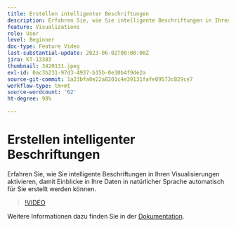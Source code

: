 ```yaml
---
title: Erstellen intelligenter Beschriftungen
description: Erfahren Sie, wie Sie intelligente Beschriftungen in Ihren Visualisierungen aktivieren, damit Einblicke in Ihre Daten in natürlicher Sprache automatisch für Sie erstellt werden können.
feature: Visualizations
role: User
level: Beginner
doc-type: Feature Video
last-substantial-update: 2023-06-02T00:00:00Z
jira: KT-13383
thumbnail: 3420131.jpeg
exl-id: 0ac3b231-97d3-4937-b15b-0e30b4f9de2a
source-git-commit: 1a23bfa0e22a8201c4e39131fafe09573c829ce7
workflow-type: tm+mt
source-wordcount: '62'
ht-degree: 98%

---
```


# Erstellen intelligenter Beschriftungen

Erfahren Sie, wie Sie intelligente Beschriftungen in Ihren Visualisierungen aktivieren, damit Einblicke in Ihre Daten in natürlicher Sprache automatisch für Sie erstellt werden können.

>[!VIDEO](https://video.tv.adobe.com/v/3443147/?learn=on&captions=ger)

Weitere Informationen dazu finden Sie in der [Dokumentation](https://experienceleague.adobe.com/docs/analytics-platform/using/cja-workspace/visualizations/intelligent-captions.html?lang=de).
